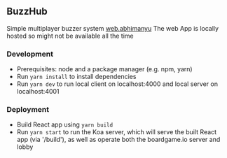 ## BuzzHub

Simple multiplayer buzzer system
[web.abhimanyu](https://web.abhimanyurajeesh.buzz/)
The web App is locally hosted so might not be available all the time

### Development

- Prerequisites: node and a package manager (e.g. npm, yarn)
- Run `yarn install` to install dependencies
- Run `yarn dev` to run local client on localhost:4000 and local server on localhost:4001

### Deployment

- Build React app using `yarn build`
- Run `yarn start` to run the Koa server, which will serve the built React app (via '/build'), as well as operate both the boardgame.io server and lobby
